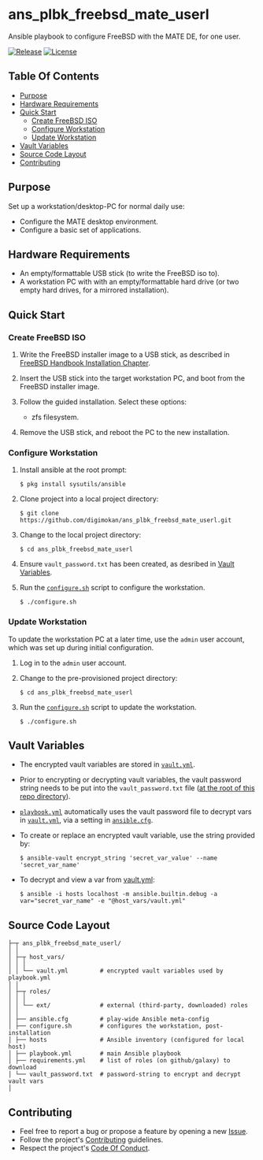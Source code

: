 # ans_plbk_freebsd_mate_userl

Ansible playbook to configure FreeBSD with the MATE DE, for one user.

[![Release](https://img.shields.io/github/release/digimokan/ans_plbk_freebsd_mate_userl.svg?label=release)](https://github.com/digimokan/ans_plbk_freebsd_mate_userl/releases/latest "Latest Release Notes")
[![License](https://img.shields.io/badge/license-MIT-blue.svg?label=license)](LICENSE.txt "Project License")

## Table Of Contents

* [Purpose](#purpose)
* [Hardware Requirements](#hardware-requirements)
* [Quick Start](#quick-start)
    * [Create FreeBSD ISO](#create-freebsd-iso)
    * [Configure Workstation](#configure-workstation)
    * [Update Workstation](#update-workstation)
* [Vault Variables](#vault-variables)
* [Source Code Layout](#source-code-layout)
* [Contributing](#contributing)

## Purpose

Set up a workstation/desktop-PC for normal daily use:

* Configure the MATE desktop environment.
* Configure a basic set of applications.

## Hardware Requirements

* An empty/formattable USB stick (to write the FreeBSD iso to).
* A workstation PC with with an empty/formattable hard drive (or two empty hard
  drives, for a mirrored installation).

## Quick Start

### Create FreeBSD ISO

1. Write the FreeBSD installer image to a USB stick, as described in
   [FreeBSD Handbook Installation Chapter](https://docs.freebsd.org/en/books/handbook/bsdinstall/#bsdinstall-pre).

2. Insert the USB stick into the target workstation PC, and boot from the
   FreeBSD installer image.

2. Follow the guided installation. Select these options:

    * zfs filesystem.




3. Remove the USB stick, and reboot the PC to the new installation.

### Configure Workstation

1. Install ansible at the root prompt:

   ```shell
   $ pkg install sysutils/ansible
   ```

2. Clone project into a local project directory:

   ```shell
   $ git clone https://github.com/digimokan/ans_plbk_freebsd_mate_userl.git
   ```

3. Change to the local project directory:

   ```shell
   $ cd ans_plbk_freebsd_mate_userl
   ```

4. Ensure `vault_password.txt` has been created, as desribed in
   [Vault Variables](#vault-variables).

5. Run the [`configure.sh`](../configure.sh) script to configure the workstation.

   ```shell
   $ ./configure.sh
   ```

### Update Workstation

To update the workstation PC at a later time, use the `admin` user account, which
was set up during initial configuration.

1. Log in to the `admin` user account.

2. Change to the pre-provisioned project directory:

   ```shell
   $ cd ans_plbk_freebsd_mate_userl
   ```

3. Run the [`configure.sh`](../configure.sh) script to update the workstation.

   ```shell
   $ ./configure.sh
   ```

## Vault Variables

* The encrypted vault variables are stored in [`vault.yml`](../host_vars/vault.yml).

* Prior to encrypting or decrypting vault variables, the vault password string
  needs to be put into the `vault_password.txt` file
  ([at the root of this repo directory](#source-code-layout)).

* [`playbook.yml`](../playbook.yml) automatically uses the vault password file to
  decrypt vars in [`vault.yml`](../host_vars/vault.yml), via a setting in
  [`ansible.cfg`](../ansible.cfg).

* To create or replace an encrypted vault variable, use the string provided by:

   ```shell
   $ ansible-vault encrypt_string 'secret_var_value' --name 'secret_var_name'
   ```

* To decrypt and view a var from [vault.yml](../host_vars/vault.yml):

   ```shell
   $ ansible -i hosts localhost -m ansible.builtin.debug -a var="secret_var_name" -e "@host_vars/vault.yml"
   ```

## Source Code Layout

```
├─┬ ans_plbk_freebsd_mate_userl/
│ │
│ ├─┬ host_vars/
│ │ │
│ │ └── vault.yml         # encrypted vault variables used by playbook.yml
│ │
│ ├─┬ roles/
│ │ │
│ │ └── ext/              # external (third-party, downloaded) roles
│ │
│ ├── ansible.cfg         # play-wide Ansible meta-config
│ ├── configure.sh        # configures the workstation, post-installation
│ ├── hosts               # Ansible inventory (configured for local host)
│ ├── playbook.yml        # main Ansible playbook
│ ├── requirements.yml    # list of roles (on github/galaxy) to download
│ └── vault_password.txt  # password-string to encrypt and decrypt vault vars
│
```

## Contributing

* Feel free to report a bug or propose a feature by opening a new
  [Issue](https://github.com/digimokan/ans_plbk_freebsd_mate_userl/issues).
* Follow the project's [Contributing](CONTRIBUTING.md) guidelines.
* Respect the project's [Code Of Conduct](CODE_OF_CONDUCT.md).

